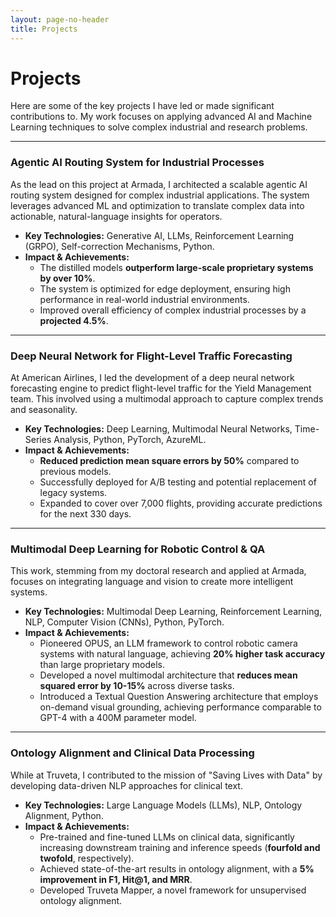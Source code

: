 ```yaml
---
layout: page-no-header
title: Projects
---
```


# Projects

Here are some of the key projects I have led or made significant contributions to. My work focuses on applying advanced AI and Machine Learning techniques to solve complex industrial and research problems.

---

### Agentic AI Routing System for Industrial Processes

As the lead on this project at Armada, I architected a scalable agentic AI routing system designed for complex industrial applications. The system leverages advanced ML and optimization to translate complex data into actionable, natural-language insights for operators.

*   **Key Technologies:** Generative AI, LLMs, Reinforcement Learning (GRPO), Self-correction Mechanisms, Python.
*   **Impact & Achievements:**
    *   The distilled models **outperform large-scale proprietary systems by over 10%**.
    *   The system is optimized for edge deployment, ensuring high performance in real-world industrial environments.
    *   Improved overall efficiency of complex industrial processes by a **projected 4.5%**.

---

### Deep Neural Network for Flight-Level Traffic Forecasting

At American Airlines, I led the development of a deep neural network forecasting engine to predict flight-level traffic for the Yield Management team. This involved using a multimodal approach to capture complex trends and seasonality.

*   **Key Technologies:** Deep Learning, Multimodal Neural Networks, Time-Series Analysis, Python, PyTorch, AzureML.
*   **Impact & Achievements:**
    *   **Reduced prediction mean square errors by 50%** compared to previous models.
    *   Successfully deployed for A/B testing and potential replacement of legacy systems.
    *   Expanded to cover over 7,000 flights, providing accurate predictions for the next 330 days.

---

### Multimodal Deep Learning for Robotic Control & QA

This work, stemming from my doctoral research and applied at Armada, focuses on integrating language and vision to create more intelligent systems.

*   **Key Technologies:** Multimodal Deep Learning, Reinforcement Learning, NLP, Computer Vision (CNNs), Python, PyTorch.
*   **Impact & Achievements:**
    *   Pioneered OPUS, an LLM framework to control robotic camera systems with natural language, achieving **20% higher task accuracy** than large proprietary models.
    *   Developed a novel multimodal architecture that **reduces mean squared error by 10-15%** across diverse tasks.
    *   Introduced a Textual Question Answering architecture that employs on-demand visual grounding, achieving performance comparable to GPT-4 with a 400M parameter model.

---

### Ontology Alignment and Clinical Data Processing

While at Truveta, I contributed to the mission of "Saving Lives with Data" by developing data-driven NLP approaches for clinical text.

*   **Key Technologies:** Large Language Models (LLMs), NLP, Ontology Alignment, Python.
*   **Impact & Achievements:**
    *   Pre-trained and fine-tuned LLMs on clinical data, significantly increasing downstream training and inference speeds (**fourfold and twofold**, respectively).
    *   Achieved state-of-the-art results in ontology alignment, with a **5% improvement in F1, Hit@1, and MRR**.
    *   Developed Truveta Mapper, a novel framework for unsupervised ontology alignment.